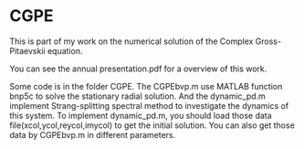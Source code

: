 # CGPE
This is part of my work on the numerical solution of the Complex Gross-Pitaevskii equation.

You can see the annual presentation.pdf for a overview of this work.

Some code is in the folder CGPE. The CGPEbvp.m use MATLAB function bnp5c to solve the stationary radial solution. And the dynamic_pd.m implement Strang-splitting spectral method to investigate the dynamics of this system. To implement dynamic_pd.m, you should load those data file(xcol,ycol,reycol,imycol) to get the initial solution. You can also get those data by CGPEbvp.m in different parameters.
